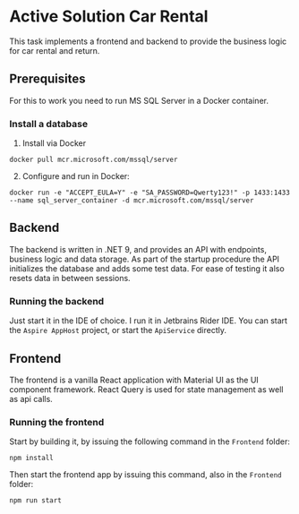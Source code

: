# Active Solution Car Rental

This task implements a frontend and backend to provide the business logic for car rental and return.

## Prerequisites
For this to work you need to run MS SQL Server in a Docker container.

### Install a database
1. Install via Docker
```
docker pull mcr.microsoft.com/mssql/server
```
2. Configure and run in Docker:
```
docker run -e "ACCEPT_EULA=Y" -e "SA_PASSWORD=Qwerty123!" -p 1433:1433 --name sql_server_container -d mcr.microsoft.com/mssql/server
```

## Backend
The backend is written in .NET 9, and provides an API with endpoints, business logic and data storage.
As part of the startup procedure the API initializes the database and adds some test data. For ease of testing it also resets data in between sessions.

### Running the backend
Just start it in the IDE of choice. I run it in Jetbrains Rider IDE. You can start the `Aspire AppHost` project, or start the `ApiService` directly.

## Frontend
The frontend is a vanilla React application with Material UI as the UI component framework. React Query is used for state management as well as api calls.

### Running the frontend
Start by building it, by issuing the following command in the `Frontend` folder:
```
npm install
```
Then start the frontend app by issuing this command, also in the `Frontend` folder:
```
npm run start
```


